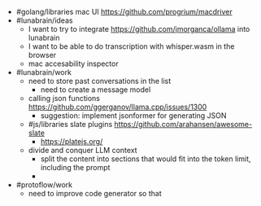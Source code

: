 - #golang/libraries mac UI https://github.com/progrium/macdriver
- #lunabrain/ideas
	- I want to try to integrate https://github.com/jmorganca/ollama into lunabrain
	- I want to be able to do transcription with whisper.wasm in the browser
	- mac accesability inspector
- #lunabrain/work
	- need to store past conversations in the list
		- need to create a message model
	- calling json functions https://github.com/ggerganov/llama.cpp/issues/1300
		- suggestion: implement jsonformer for generating JSON
	- #js/libraries slate plugins https://github.com/arahansen/awesome-slate
		- https://platejs.org/
	- divide and conquer LLM context
		- split the content into sections that would fit into the token limit, including the prompt
		-
- #protoflow/work
	- need to improve code generator so that